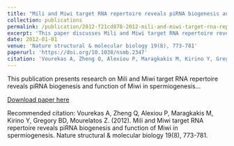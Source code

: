 ```yaml
---
title: "Mili and Miwi target RNA repertoire reveals piRNA biogenesis and function of Miwi in spermiogenesis"
collection: publications
permalink: /publication/2012-f21cd878-2012-mili-and-miwi-target-rna-repertoire-reve
excerpt: 'This paper discusses Mili and Miwi target RNA repertoire reveals piRNA biogenesis and function of Miwi in spermiogenesis...'
date: 2012-01-01
venue: 'Nature structural & molecular biology 19(8), 773-781'
paperurl: 'https://doi.org/10.1038/nsmb.2347'
citation: 'Vourekas A, Zheng Q, Alexiou P, Maragkakis M, Kirino Y, Gregory BD, Mourelatos Z. (2012). Mili and Miwi target RNA repertoire reveals piRNA biogenesis and function of Miwi in spermiogenesis. Nature structural & molecular biology 19(8), 773-781.'
---
```


This publication presents research on Mili and Miwi target RNA repertoire reveals piRNA biogenesis and function of Miwi in spermiogenesis...

[Download paper here](https://doi.org/10.1038/nsmb.2347)

Recommended citation: Vourekas A, Zheng Q, Alexiou P, Maragkakis M, Kirino Y, Gregory BD, Mourelatos Z. (2012). Mili and Miwi target RNA repertoire reveals piRNA biogenesis and function of Miwi in spermiogenesis. Nature structural & molecular biology 19(8), 773-781.

